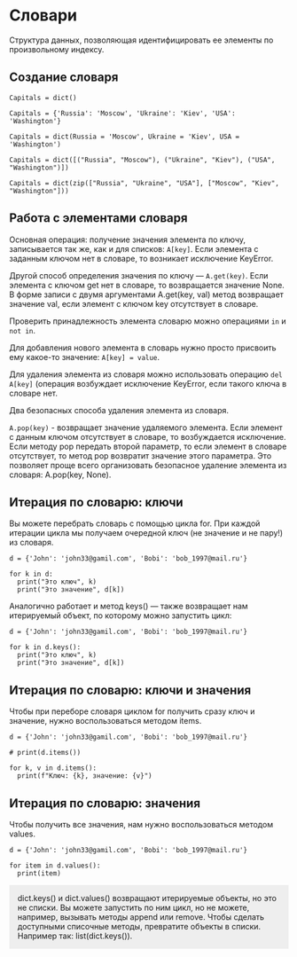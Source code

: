 # Словари

Структура данных, позволяющая идентифицировать ее элементы по произвольному индексу.

## Создание словаря

`Capitals = dict()`

`Capitals = {'Russia': 'Moscow', 'Ukraine': 'Kiev', 'USA': 'Washington'}`

`Capitals = dict(Russia = 'Moscow', Ukraine = 'Kiev', USA = 'Washington')`

`Capitals = dict([("Russia", "Moscow"), ("Ukraine", "Kiev"), ("USA", "Washington")])`

`Capitals = dict(zip(["Russia", "Ukraine", "USA"], ["Moscow", "Kiev", "Washington"]))`

## Работа с элементами словаря

Основная операция: получение значения элемента по ключу, записывается так же, как и для списков: `A[key]`. Если элемента с заданным ключом нет в словаре, то возникает исключение KeyError.

Другой способ определения значения по ключу — `A.get(key)`. Если элемента с ключом get нет в словаре, то возвращается значение None. В форме записи с двумя аргументами A.get(key, val) метод возвращает значение val, если элемент с ключом key отсутствует в словаре.

Проверить принадлежность элемента словарю можно операциями `in` и `not in`.

Для добавления нового элемента в словарь нужно просто присвоить ему какое-то значение: `A[key] = value`.

Для удаления элемента из словаря можно использовать операцию `del A[key]` (операция возбуждает исключение KeyError, если такого ключа в словаре нет. 

Два безопасных способа удаления элемента из словаря.

`A.pop(key)` - возвращает значение удаляемого элемента. Если элемент с данным ключом отсутствует в словаре, то возбуждается исключение. Если методу pop передать второй параметр, то если элемент в словаре отсутствует, то метод pop возвратит значение этого параметра. Это позволяет проще всего организовать безопасное удаление элемента из словаря: A.pop(key, None).

## Итерация по словарю: ключи
Вы можете перебрать словарь с помощью цикла for. При каждой итерации цикла мы получаем очередной ключ (не значение и не пару!) из словаря.

```
d = {'John': 'john33@gamil.com', 'Bobi': 'bob_1997@mail.ru'}

for k in d:
  print("Это ключ", k)
  print("Это значение", d[k])
```

Аналогично работает и метод keys() — также возвращает нам итерируемый объект, по которому можно запустить цикл:

```
d = {'John': 'john33@gamil.com', 'Bobi': 'bob_1997@mail.ru'}

for k in d.keys():
  print("Это ключ", k)
  print("Это значение", d[k])
```

## Итерация по словарю: ключи и значения

Чтобы при переборе словаря циклом for получить сразу ключ и значение, нужно воспользоваться методом items.

```
d = {'John': 'john33@gamil.com', 'Bobi': 'bob_1997@mail.ru'}

# print(d.items())

for k, v in d.items():
  print(f"Ключ: {k}, значение: {v}")
```

## Итерация по словарю: значения

Чтобы получить все значения, нам нужно воспользоваться методом vаlues.

```
d = {'John': 'john33@gamil.com', 'Bobi': 'bob_1997@mail.ru'}

for item in d.values():
  print(item)
```

<p style="background-color:#eee; padding:15px;">
dict.keys() и dict.values() возвращают итерируемые объекты, но это не списки. Вы можете запустить по ним цикл, но не можете, например, вызывать методы append или remove. Чтобы сделать доступными списочные методы, превратите объекты в списки. Например так: list(dict.keys()).
</p>